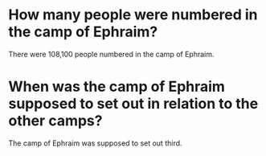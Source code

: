 # How many people were numbered in the camp of Ephraim?

There were 108,100 people numbered in the camp of Ephraim.

# When was the camp of Ephraim supposed to set out in relation to the other camps?

The camp of Ephraim was supposed to set out third.
